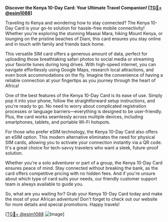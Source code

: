 **Discover the Kenya 10-Day Card: Your Ultimate Travel Companion! [[TG💪+ @esim1088](https://t.me/s/esim1088)]**

Traveling to Kenya and wondering how to stay connected? The Kenya 10-Day Card is your go-to solution for hassle-free mobile connectivity! Whether you're exploring the stunning Maasai Mara, hiking Mount Kenya, or lounging on the pristine beaches of Diani, this card ensures you stay online and in touch with family and friends back home.

This versatile SIM card offers a generous amount of data, perfect for uploading those breathtaking safari photos to social media or streaming your favorite tunes during long drives. With high-speed internet, you can navigate effortlessly using Google Maps, research local attractions, and even book accommodations on the fly. Imagine the convenience of having a reliable connection at your fingertips as you journey through the heart of Africa!

One of the best features of the Kenya 10-Day Card is its ease of use. Simply pop it into your phone, follow the straightforward setup instructions, and you're ready to go. No need to worry about complicated registration processes or language barriers—everything is designed to be user-friendly. Plus, the card works seamlessly across multiple devices, including smartphones, tablets, and portable Wi-Fi hotspots.

For those who prefer eSIM technology, the Kenya 10-Day Card also offers an eSIM option. This modern alternative eliminates the need for physical SIM cards, allowing you to activate your connection instantly via a QR code. It's a great choice for tech-savvy travelers who want a sleek, future-proof solution.

Whether you're a solo adventurer or part of a group, the Kenya 10-Day Card ensures peace of mind. Stay connected without breaking the bank, as the card offers competitive pricing with no hidden fees. And if you're unsure about which type of card suits your needs, our friendly customer support team is always available to guide you.

So, what are you waiting for? Grab your Kenya 10-Day Card today and make the most of your African adventure! Don't forget to check out our website for more details and special promotions. Happy travels!

[[TG💪+ @esim1088](https://t.me/s/esim1088) ![Image](https://i.postimg.cc/Y0z9fWf4/image.png)]